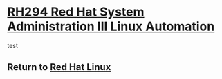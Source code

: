 # [RH294 Red Hat System Administration III Linux Automation](/rh294_red_hat_system_administration_iii_linux_automation/README.md)
test
## Return to [Red Hat Linux](/README.md)
